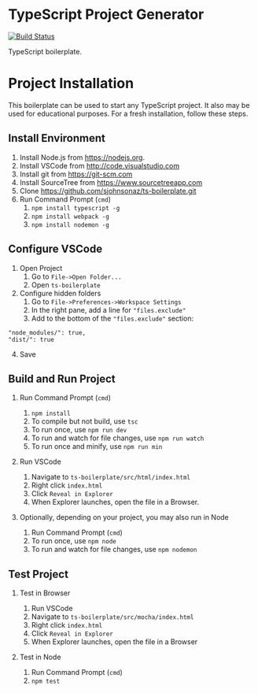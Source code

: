 # TypeScript Project Generator

[![Build Status](https://travis-ci.org/sjohnsonaz/ts-boilerplate.svg?branch=master)](https://travis-ci.org/sjohnsonaz/ts-boilerplate)

TypeScript boilerplate.

# Project Installation

This boilerplate can be used to start any TypeScript project. It also may be used for educational purposes. For a fresh installation, follow these steps.

## Install Environment

1. Install Node.js from <https://nodejs.org>.
2. Install VSCode from <http://code.visualstudio.com>
3. Install git from <https://git-scm.com>
4. Install SourceTree from <https://www.sourcetreeapp.com>
5. Clone <https://github.com/sjohnsonaz/ts-boilerplate.git>
6. Run Command Prompt (`cmd`)
    1. `npm install typescript -g`
    3. `npm install webpack -g`
    5. `npm install nodemon -g`

## Configure VSCode

1. Open Project
    1. Go to `File->Open Folder...`
    2. Open `ts-boilerplate`
2. Configure hidden folders
    1. Go to `File->Preferences->Workspace Settings`
    2. In the right pane, add a line for `"files.exclude"`
    3. Add to the bottom of the `"files.exclude"` section:
````
"node_modules/": true,
"dist/": true
````
  4. Save

## Build and Run Project

1. Run Command Prompt (`cmd`)
    1. `npm install`
    2. To compile but not build, use `tsc`
    3. To run once, use `npm run dev`
    4. To run and watch for file changes, use `npm run watch`
    5. To run once and minify, use `npm run min`

2. Run VSCode
    1. Navigate to `ts-boilerplate/src/html/index.html`
    2. Right click `index.html`
    3. Click `Reveal in Explorer`
    4. When Explorer launches, open the file in a Browser.

3. Optionally, depending on your project, you may also run in Node
    1. Run Command Prompt (`cmd`)
    2. To run once, use `npm node`
    3. To run and watch for file changes, use `npm nodemon`

## Test Project

1. Test in Browser
    1. Run VSCode
    2. Navigate to `ts-boilerplate/src/mocha/index.html`
    3. Right click `index.html`
    4. Click `Reveal in Explorer`
    5. When Explorer launches, open the file in a Browser

2. Test in Node
    1. Run Command Prompt (`cmd`)
    2. `npm test`